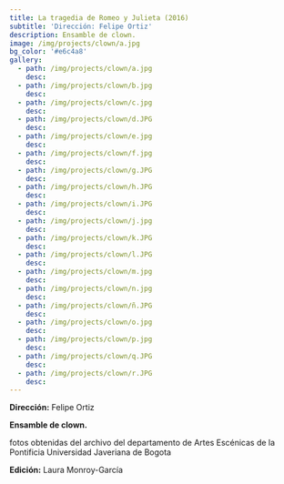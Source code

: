 ```yaml
---
title: La tragedia de Romeo y Julieta (2016)
subtitle: 'Dirección: Felipe Ortiz'
description: Ensamble de clown.
image: /img/projects/clown/a.jpg
bg_color: '#e6c4a8'
gallery:
  - path: /img/projects/clown/a.jpg
    desc:
  - path: /img/projects/clown/b.jpg
    desc:
  - path: /img/projects/clown/c.jpg
    desc:
  - path: /img/projects/clown/d.JPG
    desc:
  - path: /img/projects/clown/e.jpg
    desc:
  - path: /img/projects/clown/f.jpg
    desc:
  - path: /img/projects/clown/g.JPG
    desc:
  - path: /img/projects/clown/h.JPG
    desc:
  - path: /img/projects/clown/i.JPG
    desc:
  - path: /img/projects/clown/j.jpg
    desc:
  - path: /img/projects/clown/k.JPG
    desc:
  - path: /img/projects/clown/l.JPG
    desc:
  - path: /img/projects/clown/m.jpg
    desc:
  - path: /img/projects/clown/n.jpg
    desc:
  - path: /img/projects/clown/ñ.JPG
    desc:
  - path: /img/projects/clown/o.jpg
    desc:
  - path: /img/projects/clown/p.jpg
    desc:
  - path: /img/projects/clown/q.JPG
    desc:
  - path: /img/projects/clown/r.JPG
    desc:
---
```


**Direcci&oacute;n:** Felipe Ortiz

**Ensamble de clown.**

fotos obtenidas del archivo del departamento de Artes Esc&eacute;nicas de la Pontificia Universidad Javeriana de Bogota

**Edici&oacute;n:** Laura Monroy-Garc&iacute;a